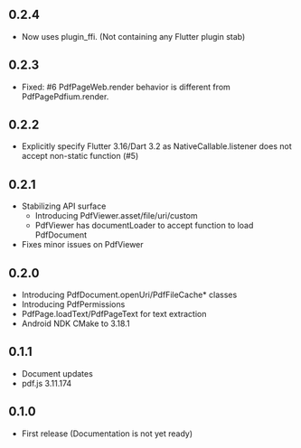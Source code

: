 ## 0.2.4

- Now uses plugin_ffi. (Not containing any Flutter plugin stab)

## 0.2.3

- Fixed: #6 PdfPageWeb.render behavior is different from PdfPagePdfium.render.

## 0.2.2

- Explicitly specify Flutter 3.16/Dart 3.2 as NativeCallable.listener does not accept non-static function (#5)

## 0.2.1

- Stabilizing API surface
  - Introducing PdfViewer.asset/file/uri/custom
  - PdfViewer has documentLoader to accept function to load PdfDocument
- Fixes minor issues on PdfViewer

## 0.2.0

- Introducing PdfDocument.openUri/PdfFileCache\* classes
- Introducing PdfPermissions
- PdfPage.loadText/PdfPageText for text extraction
- Android NDK CMake to 3.18.1

## 0.1.1

- Document updates
- pdf.js 3.11.174

## 0.1.0

- First release (Documentation is not yet ready)
